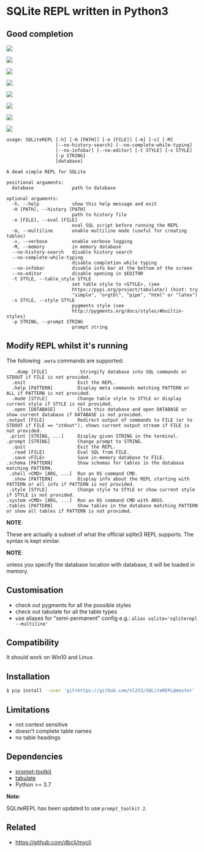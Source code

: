 # SQLite REPL written in Python3

## Good completion

![](screens/6.png)

![](screens/1.png)

![](screens/2.png)

![](screens/3.png)

![](screens/7.png)

![](screens/8.png)

![](screens/9.png)

![](screens/10.png)

```
usage: SQLiteREPL [-h] [-H [PATH]] [-e [FILE]] [-m] [-v] [-M]
                  [--no-history-search] [--no-complete-while-typing]
                  [--no-infobar] [--no-editor] [-t STYLE] [-s STYLE]
                  [-p STRING]
                  [database]

A dead simple REPL for SQLite

positional arguments:
  database              path to database

optional arguments:
  -h, --help            show this help message and exit
  -H [PATH], --history [PATH]
                        path to history file
  -e [FILE], --eval [FILE]
                        eval SQL script before running the REPL
  -m, --multiline       enable multiline mode (useful for creating tables)
  -v, --verbose         enable verbose logging
  -M, --memory          in memory database
  --no-history-search   disable history search
  --no-complete-while-typing
                        disable completion while typing
  --no-infobar          disable info bar at the bottom of the screen
  --no-editor           disable opening in $EDITOR
  -t STYLE, --table_style STYLE
                        set table style to <STYLE>, (see
                        https://pypi.org/project/tabulate/) (hint: try
                        "simple", "orgtbl", "pipe", "html" or "latex")
  -s STYLE, --style STYLE
                        pygments style (see
                        http://pygments.org/docs/styles/#builtin-styles)
  -p STRING, --prompt STRING
                        prompt string
```

## Modify REPL whilst it's running  

The following `.meta` commands are supported:

```
   .dump [FILE]            Stringify database into SQL commands or STDOUT if FILE is not provided.
  .exit                   Exit the REPL.
  .help [PATTERN]         Display meta commands matching PATTERN or ALL if PATTERN is not provided.
  .mode [STYLE]           Change table style to STYLE or display current style if STYLE is not provided.
  .open [DATABASE]        Close this database and open DATABASE or show current database if DATABASE is not provided.
.output [FILE]            Redirect output of commands to FILE (or to STDOUT if FILE == "stdout"), shows current output stream if FILE is not provided.
 .print [STRING, ...]     Display given STRING in the terminal.
.prompt [STRING]          Change prompt to STRING.
  .quit                   Exit the REPL.
  .read [FILE]            Eval SQL from FILE.
  .save <FILE>            Save in-memory database to FILE.
.schema [PATTERN]         Show schemas for tables in the database matching PATTERN.
 .shell <CMD> [ARG, ...]  Run an OS command CMD.
  .show [PATTERN]         Display info about the REPL starting with PATTERN or all info if PATTERN is not provided.
 .style [STYLE]           Change style to STYLE or show current style if STYLE is not provided.
.system <CMD> [ARG, ...]  Run an OS command CMD with ARGS.
.tables [PATTERN]         Show tables in the database matching PATTERN or show all tables if PATTERN is not provided.
```

**NOTE**:

These are actually a subset of what the official sqlite3 REPL supports. The syntax is kept similar.

**NOTE**:

unless you specify the database location with database, it will be
loaded in memory.

## Customisation

- check out pygments for all the possible styles
- check out tabulate for all the table types
- use aliases for "semi-permanent" config e.g.: `alias sqlite='sqliterepl --multiline'`

## Compatibility

It should work on Win10 and Linux.

## Installation

```sh
$ pip install --user 'git+https://github.com/nl253/SQLiteREPL@master'
```

## Limitations

-   not context sensitive
-   doesn't complete table names
-   no table headings

## Dependencies

- [prompt-toolkit](https://github.com/jonathanslenders/python-prompt-toolkit)
- [tabulate](https://pypi.org/project/tabulate/)
- Python >= 3.7

**Note**:

SQLiteREPL has been updated to use `prompt_toolkit 2`.

## Related

-   <https://github.com/dbcli/mycli>

